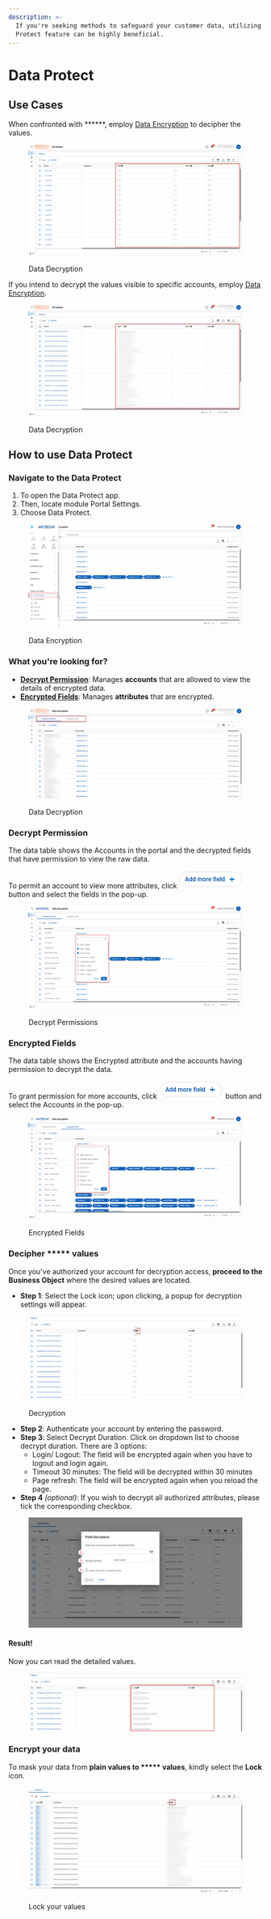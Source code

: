 ```yaml
---
description: >-
  If you're seeking methods to safeguard your customer data, utilizing the Data
  Protect feature can be highly beneficial.
---
```


# Data Protect

## Use Cases

When confronted with \*\*\*\*\*\*, employ [Data Encryption](data-protect.md#decrypt-permission) to decipher the values.

<figure><img src="../.gitbook/assets/image (2750).png" alt=""><figcaption><p>Data Decryption</p></figcaption></figure>

If you intend to decrypt the values visible to specific accounts, employ [Data Encryption](data-protect.md#encrypted-fields).

<figure><img src="../.gitbook/assets/image (2751).png" alt=""><figcaption><p>Data Decryption</p></figcaption></figure>

## How to use Data Protect

### Navigate to the Data Protect&#x20;

1. To open the Data Protect app.
2. Then, locate module Portal Settings.
3. Choose Data Protect.

<figure><img src="../.gitbook/assets/image (1562).png" alt=""><figcaption><p>Data Encryption</p></figcaption></figure>

### What you're looking for?

* [**Decrypt Permission**](data-protect.md#decrypt-permission): Manages **accounts** that are allowed to view the details of encrypted data.
* [**Encrypted Fields**](data-protect.md#encrypted-fields): Manages **attributes** that are encrypted.

<figure><img src="../.gitbook/assets/image (2752).png" alt=""><figcaption><p>Data Decryption</p></figcaption></figure>

### Decrypt Permission

The data table shows the Accounts in the portal and the decrypted fields that have permission to view the raw data.

To permit an account to view more attributes, click  ![](<../.gitbook/assets/image (2502).png>) button and select the fields in the pop-up.

<figure><img src="../.gitbook/assets/image (1287).png" alt=""><figcaption><p>Decrypt Permissions</p></figcaption></figure>

### Encrypted Fields

The data table shows the Encrypted attribute and the accounts having permission to decrypt the data.

To grant permission for more accounts,  click  ![](<../.gitbook/assets/image (2502).png>) button and select the Accounts in the pop-up.

<figure><img src="../.gitbook/assets/image (1988).png" alt=""><figcaption><p>Encrypted Fields</p></figcaption></figure>

### Decipher \*\*\*\*\* values

Once you've authorized your account for decryption access, **proceed to the Business Object** where the desired values are located.

* **Step 1**: Select the Lock icon; upon clicking, a popup for decryption settings will appear.&#x20;

<figure><img src="../.gitbook/assets/image (2753).png" alt=""><figcaption><p>Decryption</p></figcaption></figure>

* **Step 2**: Authenticate your account by entering the password.&#x20;
* **Step 3**: Select Decrypt Duration. Click on dropdown list to choose decrypt duration. There are 3 options:
  * Login/ Logout: The field will be encrypted again when you have to logout and login again.
  * Timeout 30 minutes: The field will be decrypted within 30 minutes
  * Page refresh: The field will be encrypted again when you reload the page.
* **Step 4** _(optional)_: If you wish to decrypt all authorized attributes, please tick the corresponding checkbox.

<figure><img src="../.gitbook/assets/image (2908).png" alt=""><figcaption></figcaption></figure>

#### Result!

Now you can read the detailed values.

<figure><img src="../.gitbook/assets/image (2755).png" alt=""><figcaption></figcaption></figure>

### Encrypt your data

To mask your data from **plain values to \*\*\*\*\* values**, kindly select the **Lock** icon.

<figure><img src="../.gitbook/assets/image (2762).png" alt=""><figcaption><p>Lock your values</p></figcaption></figure>
